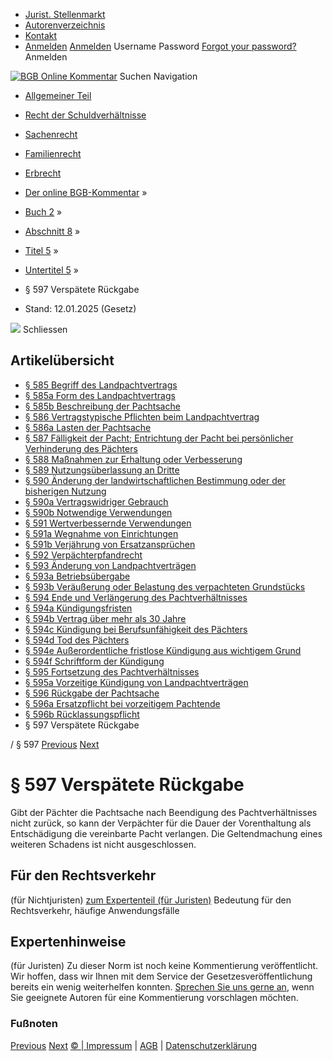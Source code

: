   * [Jurist. Stellenmarkt](https://bgb.kommentar.de/Buch-2/Abschnitt-8/Titel-5/Untertitel-5/</job-board> "Jurist. Stellenmarkt")
  * [Autorenverzeichnis](https://bgb.kommentar.de/Buch-2/Abschnitt-8/Titel-5/Untertitel-5/</Autorenverzeichnis> "Autorenverzeichnis")
  * [Kontakt](https://bgb.kommentar.de/Buch-2/Abschnitt-8/Titel-5/Untertitel-5/</Kontakt>)
  * [Anmelden](https://bgb.kommentar.de/Buch-2/Abschnitt-8/Titel-5/Untertitel-5/<#login> "show login form") [Anmelden](https://bgb.kommentar.de/Buch-2/Abschnitt-8/Titel-5/Untertitel-5/<#> "hide login form") Username Password
[Forgot your password?](https://bgb.kommentar.de/Buch-2/Abschnitt-8/Titel-5/Untertitel-5/</user/forgotpassword>) Anmelden 


[![BGB Online Kommentar](https://bgb.kommentar.de/extension/bgb/design/bgb/images/logo.png)](https://bgb.kommentar.de/Buch-2/Abschnitt-8/Titel-5/Untertitel-5/</> "BGB Online Kommentar")
Suchen
Navigation
  * [Allgemeiner Teil](https://bgb.kommentar.de/Buch-2/Abschnitt-8/Titel-5/Untertitel-5/</Buch-1>)
  * [Recht der Schuldverhältnisse](https://bgb.kommentar.de/Buch-2/Abschnitt-8/Titel-5/Untertitel-5/</Buch-2>)
  * [Sachenrecht](https://bgb.kommentar.de/Buch-2/Abschnitt-8/Titel-5/Untertitel-5/</Buch-3>)
  * [Familienrecht](https://bgb.kommentar.de/Buch-2/Abschnitt-8/Titel-5/Untertitel-5/</Buch-4>)
  * [Erbrecht](https://bgb.kommentar.de/Buch-2/Abschnitt-8/Titel-5/Untertitel-5/</Buch-5>)


  * [Der online BGB-Kommentar](https://bgb.kommentar.de/Buch-2/Abschnitt-8/Titel-5/Untertitel-5/</>) »
  * [Buch 2](https://bgb.kommentar.de/Buch-2/Abschnitt-8/Titel-5/Untertitel-5/</Buch-2>) »
  * [Abschnitt 8](https://bgb.kommentar.de/Buch-2/Abschnitt-8/Titel-5/Untertitel-5/</Buch-2/Abschnitt-8>) »
  * [Titel 5](https://bgb.kommentar.de/Buch-2/Abschnitt-8/Titel-5/Untertitel-5/</Buch-2/Abschnitt-8/Titel-5>) »
  * [Untertitel 5](https://bgb.kommentar.de/Buch-2/Abschnitt-8/Titel-5/Untertitel-5/</Buch-2/Abschnitt-8/Titel-5/Untertitel-5>) »
  * § 597 Verspätete Rückgabe 
  * Stand: 12.01.2025 (Gesetz) 


![](https://vg01.met.vgwort.de/na/1c9909529ead4f509072c06d9081a7d5)
Schliessen 
## Artikelübersicht
  * [ § 585 Begriff des Landpachtvertrags ](https://bgb.kommentar.de/Buch-2/Abschnitt-8/Titel-5/Untertitel-5/</Buch-2/Abschnitt-8/Titel-5/Untertitel-5/Begriff-des-Landpachtvertrags>)
  * [ § 585a Form des Landpachtvertrags ](https://bgb.kommentar.de/Buch-2/Abschnitt-8/Titel-5/Untertitel-5/</Buch-2/Abschnitt-8/Titel-5/Untertitel-5/Form-des-Landpachtvertrags>)
  * [ § 585b Beschreibung der Pachtsache ](https://bgb.kommentar.de/Buch-2/Abschnitt-8/Titel-5/Untertitel-5/</Buch-2/Abschnitt-8/Titel-5/Untertitel-5/Beschreibung-der-Pachtsache>)
  * [ § 586 Vertragstypische Pflichten beim Landpachtvertrag ](https://bgb.kommentar.de/Buch-2/Abschnitt-8/Titel-5/Untertitel-5/</Buch-2/Abschnitt-8/Titel-5/Untertitel-5/Vertragstypische-Pflichten-beim-Landpachtvertrag>)
  * [ § 586a Lasten der Pachtsache ](https://bgb.kommentar.de/Buch-2/Abschnitt-8/Titel-5/Untertitel-5/</Buch-2/Abschnitt-8/Titel-5/Untertitel-5/Lasten-der-Pachtsache>)
  * [ § 587 Fälligkeit der Pacht; Entrichtung der Pacht bei persönlicher Verhinderung des Pächters ](https://bgb.kommentar.de/Buch-2/Abschnitt-8/Titel-5/Untertitel-5/</Buch-2/Abschnitt-8/Titel-5/Untertitel-5/Faelligkeit-der-Pacht-Entrichtung-der-Pacht-bei-persoenlicher-Verhinderung-des-Paechters>)
  * [ § 588 Maßnahmen zur Erhaltung oder Verbesserung ](https://bgb.kommentar.de/Buch-2/Abschnitt-8/Titel-5/Untertitel-5/</Buch-2/Abschnitt-8/Titel-5/Untertitel-5/Massnahmen-zur-Erhaltung-oder-Verbesserung>)
  * [ § 589 Nutzungsüberlassung an Dritte ](https://bgb.kommentar.de/Buch-2/Abschnitt-8/Titel-5/Untertitel-5/</Buch-2/Abschnitt-8/Titel-5/Untertitel-5/Nutzungsueberlassung-an-Dritte>)
  * [ § 590 Änderung der landwirtschaftlichen Bestimmung oder der bisherigen Nutzung ](https://bgb.kommentar.de/Buch-2/Abschnitt-8/Titel-5/Untertitel-5/</Buch-2/Abschnitt-8/Titel-5/Untertitel-5/Aenderung-der-landwirtschaftlichen-Bestimmung-oder-der-bisherigen-Nutzung>)
  * [ § 590a Vertragswidriger Gebrauch ](https://bgb.kommentar.de/Buch-2/Abschnitt-8/Titel-5/Untertitel-5/</Buch-2/Abschnitt-8/Titel-5/Untertitel-5/Vertragswidriger-Gebrauch>)
  * [ § 590b Notwendige Verwendungen ](https://bgb.kommentar.de/Buch-2/Abschnitt-8/Titel-5/Untertitel-5/</Buch-2/Abschnitt-8/Titel-5/Untertitel-5/Notwendige-Verwendungen>)
  * [ § 591 Wertverbessernde Verwendungen ](https://bgb.kommentar.de/Buch-2/Abschnitt-8/Titel-5/Untertitel-5/</Buch-2/Abschnitt-8/Titel-5/Untertitel-5/Wertverbessernde-Verwendungen>)
  * [ § 591a Wegnahme von Einrichtungen ](https://bgb.kommentar.de/Buch-2/Abschnitt-8/Titel-5/Untertitel-5/</Buch-2/Abschnitt-8/Titel-5/Untertitel-5/Wegnahme-von-Einrichtungen>)
  * [ § 591b Verjährung von Ersatzansprüchen ](https://bgb.kommentar.de/Buch-2/Abschnitt-8/Titel-5/Untertitel-5/</Buch-2/Abschnitt-8/Titel-5/Untertitel-5/Verjaehrung-von-Ersatzanspruechen>)
  * [ § 592 Verpächterpfandrecht ](https://bgb.kommentar.de/Buch-2/Abschnitt-8/Titel-5/Untertitel-5/</Buch-2/Abschnitt-8/Titel-5/Untertitel-5/Verpaechterpfandrecht>)
  * [ § 593 Änderung von Landpachtverträgen ](https://bgb.kommentar.de/Buch-2/Abschnitt-8/Titel-5/Untertitel-5/</Buch-2/Abschnitt-8/Titel-5/Untertitel-5/Aenderung-von-Landpachtvertraegen>)
  * [ § 593a Betriebsübergabe ](https://bgb.kommentar.de/Buch-2/Abschnitt-8/Titel-5/Untertitel-5/</Buch-2/Abschnitt-8/Titel-5/Untertitel-5/Betriebsuebergabe>)
  * [ § 593b Veräußerung oder Belastung des verpachteten Grundstücks ](https://bgb.kommentar.de/Buch-2/Abschnitt-8/Titel-5/Untertitel-5/</Buch-2/Abschnitt-8/Titel-5/Untertitel-5/Veraeusserung-oder-Belastung-des-verpachteten-Grundstuecks>)
  * [ § 594 Ende und Verlängerung des Pachtverhältnisses ](https://bgb.kommentar.de/Buch-2/Abschnitt-8/Titel-5/Untertitel-5/</Buch-2/Abschnitt-8/Titel-5/Untertitel-5/Ende-und-Verlaengerung-des-Pachtverhaeltnisses>)
  * [ § 594a Kündigungsfristen ](https://bgb.kommentar.de/Buch-2/Abschnitt-8/Titel-5/Untertitel-5/</Buch-2/Abschnitt-8/Titel-5/Untertitel-5/Kuendigungsfristen>)
  * [ § 594b Vertrag über mehr als 30 Jahre ](https://bgb.kommentar.de/Buch-2/Abschnitt-8/Titel-5/Untertitel-5/</Buch-2/Abschnitt-8/Titel-5/Untertitel-5/Vertrag-ueber-mehr-als-30-Jahre>)
  * [ § 594c Kündigung bei Berufsunfähigkeit des Pächters ](https://bgb.kommentar.de/Buch-2/Abschnitt-8/Titel-5/Untertitel-5/</Buch-2/Abschnitt-8/Titel-5/Untertitel-5/Kuendigung-bei-Berufsunfaehigkeit-des-Paechters>)
  * [ § 594d Tod des Pächters ](https://bgb.kommentar.de/Buch-2/Abschnitt-8/Titel-5/Untertitel-5/</Buch-2/Abschnitt-8/Titel-5/Untertitel-5/Tod-des-Paechters>)
  * [ § 594e Außerordentliche fristlose Kündigung aus wichtigem Grund ](https://bgb.kommentar.de/Buch-2/Abschnitt-8/Titel-5/Untertitel-5/</Buch-2/Abschnitt-8/Titel-5/Untertitel-5/Ausserordentliche-fristlose-Kuendigung-aus-wichtigem-Grund>)
  * [ § 594f Schriftform der Kündigung ](https://bgb.kommentar.de/Buch-2/Abschnitt-8/Titel-5/Untertitel-5/</Buch-2/Abschnitt-8/Titel-5/Untertitel-5/Schriftform-der-Kuendigung>)
  * [ § 595 Fortsetzung des Pachtverhältnisses ](https://bgb.kommentar.de/Buch-2/Abschnitt-8/Titel-5/Untertitel-5/</Buch-2/Abschnitt-8/Titel-5/Untertitel-5/Fortsetzung-des-Pachtverhaeltnisses>)
  * [ § 595a Vorzeitige Kündigung von Landpachtverträgen ](https://bgb.kommentar.de/Buch-2/Abschnitt-8/Titel-5/Untertitel-5/</Buch-2/Abschnitt-8/Titel-5/Untertitel-5/Vorzeitige-Kuendigung-von-Landpachtvertraegen>)
  * [ § 596 Rückgabe der Pachtsache ](https://bgb.kommentar.de/Buch-2/Abschnitt-8/Titel-5/Untertitel-5/</Buch-2/Abschnitt-8/Titel-5/Untertitel-5/Rueckgabe-der-Pachtsache>)
  * [ § 596a Ersatzpflicht bei vorzeitigem Pachtende ](https://bgb.kommentar.de/Buch-2/Abschnitt-8/Titel-5/Untertitel-5/</Buch-2/Abschnitt-8/Titel-5/Untertitel-5/Ersatzpflicht-bei-vorzeitigem-Pachtende>)
  * [ § 596b Rücklassungspflicht ](https://bgb.kommentar.de/Buch-2/Abschnitt-8/Titel-5/Untertitel-5/</Buch-2/Abschnitt-8/Titel-5/Untertitel-5/Ruecklassungspflicht>)
  * § 597 Verspätete Rückgabe 


/ § 597 
[Previous](https://bgb.kommentar.de/Buch-2/Abschnitt-8/Titel-5/Untertitel-5/</Buch-2/Abschnitt-8/Titel-5/Untertitel-5/Ruecklassungspflicht> "§ 596b Rücklassungspflicht") [Next](https://bgb.kommentar.de/Buch-2/Abschnitt-8/Titel-5/Untertitel-5/</Buch-2/Abschnitt-8/Titel-6/Vertragstypische-Pflichten-bei-der-Leihe> "§ 598 Vertragstypische Pflichten bei der Leihe")
# § 597 Verspätete Rückgabe
Gibt der Pächter die Pachtsache nach Beendigung des Pachtverhältnisses nicht zurück, so kann der Verpächter für die Dauer der Vorenthaltung als Entschädigung die vereinbarte Pacht verlangen. Die Geltendmachung eines weiteren Schadens ist nicht ausgeschlossen.
## Für den Rechtsverkehr 
(für Nichtjuristen)
[zum Expertenteil (für Juristen)](https://bgb.kommentar.de/Buch-2/Abschnitt-8/Titel-5/Untertitel-5/<#expertenhinweise>)
Bedeutung für den Rechtsverkehr, häufige Anwendungsfälle
## Expertenhinweise
(für Juristen)
Zu dieser Norm ist noch keine Kommentierung veröffentlicht. Wir hoffen, dass wir Ihnen mit dem Service der Gesetzesveröffentlichung bereits ein wenig weiterhelfen konnten. [Sprechen Sie uns gerne an](https://bgb.kommentar.de/Buch-2/Abschnitt-8/Titel-5/Untertitel-5/</Kontakt>), wenn Sie geeignete Autoren für eine Kommentierung vorschlagen möchten. 
### Fußnoten
[Previous](https://bgb.kommentar.de/Buch-2/Abschnitt-8/Titel-5/Untertitel-5/</Buch-2/Abschnitt-8/Titel-5/Untertitel-5/Ruecklassungspflicht> "§ 596b Rücklassungspflicht") [Next](https://bgb.kommentar.de/Buch-2/Abschnitt-8/Titel-5/Untertitel-5/</Buch-2/Abschnitt-8/Titel-6/Vertragstypische-Pflichten-bei-der-Leihe> "§ 598 Vertragstypische Pflichten bei der Leihe")
[© | Impressum](https://bgb.kommentar.de/Buch-2/Abschnitt-8/Titel-5/Untertitel-5/</Kontakt>) | [AGB](https://bgb.kommentar.de/Buch-2/Abschnitt-8/Titel-5/Untertitel-5/</AGB>) | [Datenschutzerklärung](https://bgb.kommentar.de/Buch-2/Abschnitt-8/Titel-5/Untertitel-5/</Datenschutzerklaerung-fuer-Leser>)
